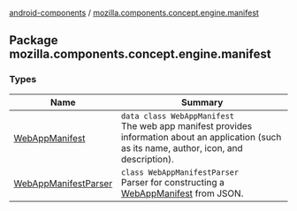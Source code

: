 [android-components](../index.md) / [mozilla.components.concept.engine.manifest](./index.md)

## Package mozilla.components.concept.engine.manifest

### Types

| Name | Summary |
|---|---|
| [WebAppManifest](-web-app-manifest/index.md) | `data class WebAppManifest`<br>The web app manifest provides information about an application (such as its name, author, icon, and description). |
| [WebAppManifestParser](-web-app-manifest-parser/index.md) | `class WebAppManifestParser`<br>Parser for constructing a [WebAppManifest](-web-app-manifest/index.md) from JSON. |
